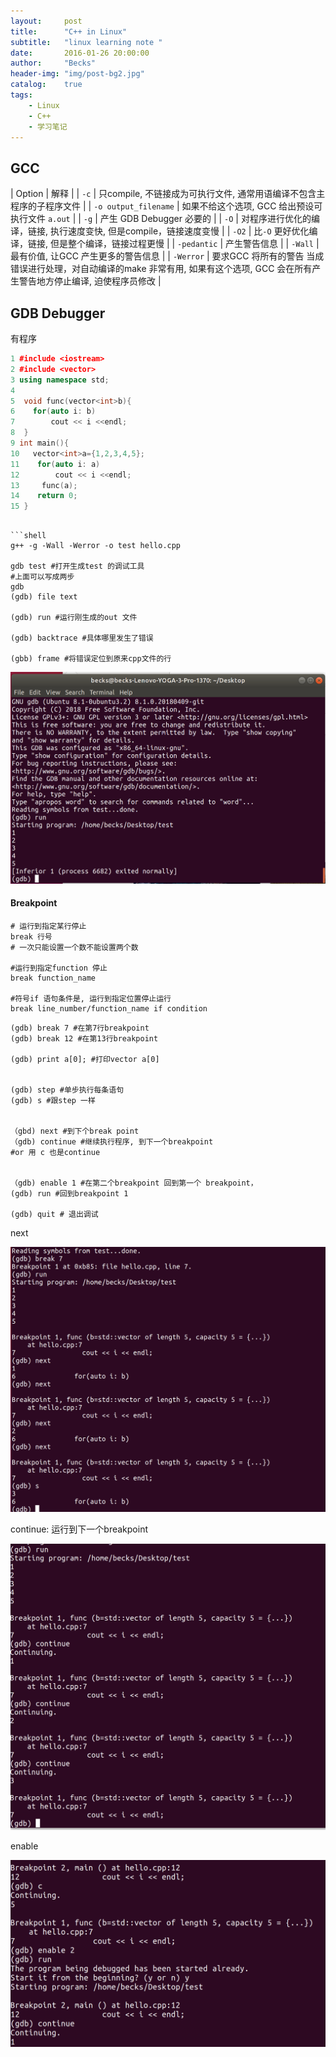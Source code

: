 ```yaml
---
layout:     post
title:      "C++ in Linux"
subtitle:   "linux learning note "
date:       2016-01-26 20:00:00
author:     "Becks"
header-img: "img/post-bg2.jpg"
catalog:    true
tags:
    - Linux
    - C++
    - 学习笔记
---
```


## GCC 

| Option | 解释 | 
| ```-c``` | 只compile, 不链接成为可执行文件, 通常用语编译不包含主程序的子程序文件 | 
| ```-o output_filename``` | 如果不给这个选项, GCC 给出预设可执行文件 ```a.out``` | 
| ```-g``` | 产生 GDB Debugger 必要的 | 
| ```-O``` | 对程序进行优化的编译，链接, 执行速度变快, 但是compile，链接速度变慢 |
| ```-O2``` | 比```-O``` 更好优化编译，链接, 但是整个编译，链接过程更慢 |
| ```-pedantic``` | 产生警告信息 |
| ```-Wall``` |  最有价值, 让GCC 产生更多的警告信息 |
| ```-Werror``` | 要求GCC 将所有的警告 当成错误进行处理，对自动编译的make 非常有用, 如果有这个选项, GCC 会在所有产生警告地方停止编译, 迫使程序员修改 |


## GDB Debugger

有程序
```c++
1 #include <iostream>
2 #include <vector> 
3 using namespace std;
4 
5  void func(vector<int>b){
6    for(auto i: b)
7        cout << i <<endl;
8  }
9 int main(){
10   vector<int>a={1,2,3,4,5};
11    for(auto i: a)
12        cout << i <<endl;
13     func(a);
14    return 0;
15 }
```
```

```shell
g++ -g -Wall -Werror -o test hello.cpp

gdb test #打开生成test 的调试工具
#上面可以写成两步
gdb
(gdb) file text

(gdb) run #运行刚生成的out 文件

(gdb) backtrace #具体哪里发生了错误

(gbb) frame #将错误定位到原来cpp文件的行
```

![](/img/post/linuxC++/gdb1.png)

#### Breakpoint

```shell
# 运行到指定某行停止
break 行号
# 一次只能设置一个数不能设置两个数

#运行到指定function 停止
break function_name

#符号if 语句条件是, 运行到指定位置停止运行
break line_number/function_name if condition 

```


```shell
(gdb) break 7 #在第7行breakpoint 
(gdb) break 12 #在第13行breakpoint 

(gdb) print a[0]; #打印vector a[0]


(gdb) step #单步执行每条语句
(gdb) s #跟step 一样


（gbd) next #到下个break point
（gdb) continue #继续执行程序, 到下一个breakpoint 
#or 用 c 也是continue


（gdb) enable 1 #在第二个breakpoint 回到第一个 breakpoint，
(gdb) run #回到breakpoint 1

(gdb) quit # 退出调试
```

next 

![](/img/post/linuxC++/gdb2.png)

continue: 运行到下一个breakpoint 

![](/img/post/linuxC++/gdb3.png)

enable 

![](/img/post/linuxC++/gdb4.png)
